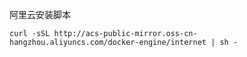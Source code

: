 阿里云安装脚本

```
curl -sSL http://acs-public-mirror.oss-cn-hangzhou.aliyuncs.com/docker-engine/internet | sh -
```



